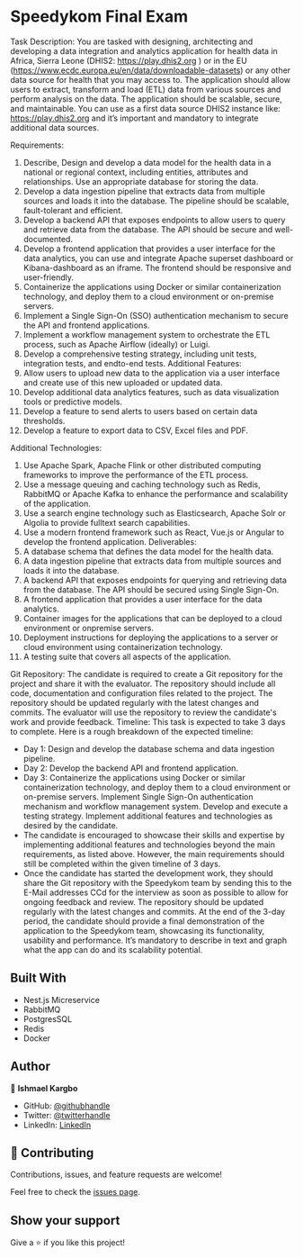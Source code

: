 # Speedykom Final Exam

Task Description:
You are tasked with designing, architecting and developing a data integration and analytics
application for health data in Africa, Sierra Leone (DHIS2: <https://play.dhis2.org> ) or in the EU
(<https://www.ecdc.europa.eu/en/data/downloadable-datasets>) or any other data source for health
that you may access to. The application should allow users to extract, transform and load (ETL) data
from various sources and perform analysis on the data. The application should be scalable, secure,
and maintainable. You can use as a first data source DHIS2 instance like: <https://play.dhis2.org> and
it’s important and mandatory to integrate additional data sources.

Requirements:

1. Describe, Design and develop a data model for the health data in a national or regional
   context, including entities, attributes and relationships. Use an appropriate database for
   storing the data.
2. Develop a data ingestion pipeline that extracts data from multiple sources and loads it into
   the database. The pipeline should be scalable, fault-tolerant and efficient.
3. Develop a backend API that exposes endpoints to allow users to query and retrieve data
   from the database. The API should be secure and well-documented.
4. Develop a frontend application that provides a user interface for the data analytics, you can
   use and integrate Apache superset dashboard or Kibana-dashboard as an iframe. The
   frontend should be responsive and user-friendly.
5. Containerize the applications using Docker or similar containerization technology, and
   deploy them to a cloud environment or on-premise servers.
6. Implement a Single Sign-On (SSO) authentication mechanism to secure the API and frontend
   applications.
7. Implement a workflow management system to orchestrate the ETL process, such as Apache
   Airflow (ideally) or Luigi.
8. Develop a comprehensive testing strategy, including unit tests, integration tests, and endto-end tests.
   Additional Features:
9. Allow users to upload new data to the application via a user interface and create use of this
   new uploaded or updated data.
10. Develop additional data analytics features, such as data visualization tools or predictive
    models.
11. Develop a feature to send alerts to users based on certain data thresholds.
12. Develop a feature to export data to CSV, Excel files and PDF.

Additional Technologies:

1. Use Apache Spark, Apache Flink or other distributed computing frameworks to improve the
   performance of the ETL process.
2. Use a message queuing and caching technology such as Redis, RabbitMQ or Apache Kafka to
   enhance the performance and scalability of the application.
3. Use a search engine technology such as Elasticsearch, Apache Solr or Algolia to provide fulltext search capabilities.
4. Use a modern frontend framework such as React, Vue.js or Angular to develop the frontend
   application.
   Deliverables:
5. A database schema that defines the data model for the health data.
6. A data ingestion pipeline that extracts data from multiple sources and loads it into the
   database.
7. A backend API that exposes endpoints for querying and retrieving data from the database.
   The API should be secured using Single Sign-On.
8. A frontend application that provides a user interface for the data analytics.
9. Container images for the applications that can be deployed to a cloud environment or onpremise servers.
10. Deployment instructions for deploying the applications to a server or cloud environment
    using containerization technology.
11. A testing suite that covers all aspects of the application.

Git Repository:
The candidate is required to create a Git repository for the project and share it with the evaluator.
The repository should include all code, documentation and configuration files related to the project.
The repository should be updated regularly with the latest changes and commits. The evaluator will
use the repository to review the candidate's work and provide feedback.
Timeline:
This task is expected to take 3 days to complete. Here is a rough breakdown of the expected
timeline:

- Day 1: Design and develop the database schema and data ingestion pipeline.
- Day 2: Develop the backend API and frontend application.
- Day 3: Containerize the applications using Docker or similar containerization technology, and
  deploy them to a cloud environment or on-premise servers. Implement Single Sign-On
  authentication mechanism and workflow management system. Develop and execute a
  testing strategy. Implement additional features and technologies as desired by the
  candidate.
- The candidate is encouraged to showcase their skills and expertise by implementing
  additional features and technologies beyond the main requirements, as listed above.
  However, the main requirements should still be completed within the given timeline of 3
  days.
- Once the candidate has started the development work, they should share the Git repository
  with the Speedykom team by sending this to the E-Mail addresses CCd for the interview as
  soon as possible to allow for ongoing feedback and review. The repository should be updated
  regularly with the latest changes and commits. At the end of the 3-day period, the candidate
  should provide a final demonstration of the application to the Speedykom team, showcasing
  its functionality, usability and performance. It’s mandatory to describe in text and graph
  what the app can do and its scalability potential.

## Built With

- Nest.js Micreservice
- RabbitMQ
- PostgresSQL
- Redis
- Docker

## Author

👤 **Ishmael Kargbo**

- GitHub: [@githubhandle](https://github.com/ishmaelkargbo)
- Twitter: [@twitterhandle](https://twitter.com/ishodev)
- LinkedIn: [LinkedIn](https://www.linkedin.com/in/ishmael-kargbo-503660169)

## 🤝 Contributing

Contributions, issues, and feature requests are welcome!

Feel free to check the [issues page](https://github.com/IshmaelKargbo/fix-exam/issues).

## Show your support

Give a ⭐️ if you like this project!
